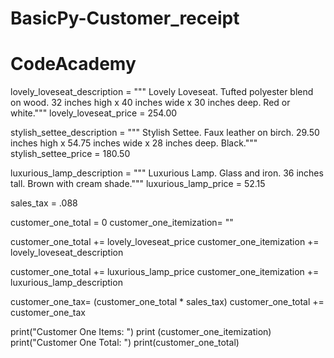 # BasicPy-Customer_receipt
# CodeAcademy


lovely_loveseat_description = """     Lovely Loveseat. Tufted polyester blend on wood. 32 inches high x 40 inches wide x 30 inches deep. Red or white."""
lovely_loveseat_price = 254.00

stylish_settee_description = """      Stylish Settee. Faux leather on birch. 29.50 inches high x 54.75 inches wide x 28 inches deep. Black."""
stylish_settee_price =  180.50

luxurious_lamp_description = """      Luxurious Lamp. Glass and iron. 36 inches tall. Brown with cream shade."""
luxurious_lamp_price = 52.15

sales_tax = .088

customer_one_total = 0 
customer_one_itemization= ""

customer_one_total += lovely_loveseat_price
customer_one_itemization += lovely_loveseat_description

customer_one_total += luxurious_lamp_price 
customer_one_itemization += luxurious_lamp_description

customer_one_tax= (customer_one_total * sales_tax)
customer_one_total += customer_one_tax

print("Customer One Items: ")
print (customer_one_itemization)
print("Customer One Total: ")
print(customer_one_total)
